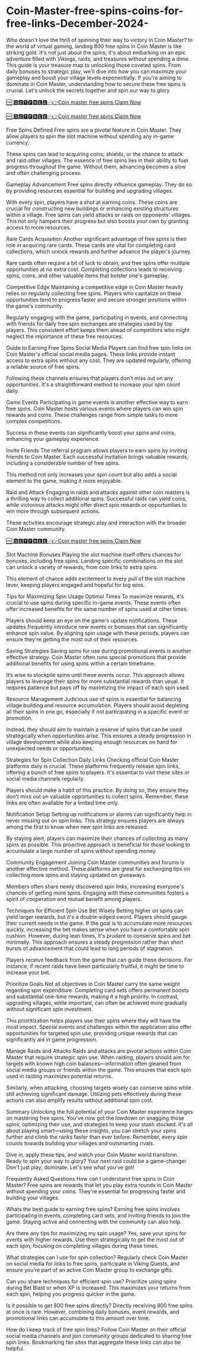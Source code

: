 # Coin-Master-free-spins-coins-for-free-links-December-2024-
Who doesn't love the thrill of spinning their way to victory in Coin Master? In the world of virtual gaming, landing 800 free spins in Coin Master is like striking gold. It's not just about the spins; it's about embarking on an epic adventure filled with Vikings, raids, and treasures without spending a dime. This guide is your treasure map to unlocking those coveted spins. From daily bonuses to strategic play, we'll dive into how you can maximize your gameplay and boost your village levels exponentially. If you're aiming to dominate in Coin Master, understanding how to secure these free spins is crucial. Let's unlock the secrets together and spin our way to glory.

[🆓 🅶🅴🆃🅵🆁🅴🅴✅👉Coin master free spins Claim Now](https://ali2jack.xyz/coin-master)

[🆓 🅶🅴🆃🅵🆁🅴🅴✅👉Coin master free spins Claim Now](https://ali2jack.xyz/coin-master)

Free Spins Defined
Free spins are a pivotal feature in Coin Master. They allow players to spin the slot machine without spending any in-game currency.

These spins can lead to acquiring coins, shields, or the chance to attack and raid other villages. The essence of free spins lies in their ability to fuel progress throughout the game. Without them, advancing becomes a slow and often challenging process.

Gameplay Advancement
Free spins directly influence gameplay. They do so by providing resources essential for building and upgrading villages.

With every spin, players have a shot at earning coins. These coins are crucial for constructing new buildings or enhancing existing structures within a village. Free spins can yield attacks or raids on opponents' villages. This not only hampers their progress but also boosts your own by granting access to more resources.

Rare Cards Acquisition
Another significant advantage of free spins is their role in acquiring rare cards. These cards are vital for completing card collections, which unlock rewards and further advance the player's journey.

Rare cards often require a bit of luck to obtain, and free spins offer multiple opportunities at no extra cost. Completing collections leads to receiving spins, coins, and other valuable items that bolster one's gameplay.

Competitive Edge
Maintaining a competitive edge in Coin Master heavily relies on regularly collecting free spins. Players who capitalize on these opportunities tend to progress faster and secure stronger positions within the game's community.

Regularly engaging with the game, participating in events, and connecting with friends for daily free spin exchanges are strategies used by top players. This consistent effort keeps them ahead of competitors who might neglect the importance of these free resources.

Guide to Earning Free Spins
Social Media
Players can find free spin links on Coin Master's official social media pages. These links provide instant access to extra spins without any cost. They are updated regularly, offering a reliable source of free spins.

Following these channels ensures that players don't miss out on any opportunities. It's a straightforward method to increase your spin count daily.

Game Events
Participating in game events is another effective way to earn free spins. Coin Master hosts various events where players can win spin rewards and coins. These challenges range from simple tasks to more complex competitions.

Success in these events can significantly boost your spins and coins, enhancing your gameplay experience.

Invite Friends
The referral program allows players to earn spins by inviting friends to Coin Master. Each successful invitation brings valuable rewards, including a considerable number of free spins.

This method not only increases your spin count but also adds a social element to the game, making it more enjoyable.

Raid and Attack
Engaging in raids and attacks against other coin masters is a thrilling way to collect additional spins. Successful raids can yield coins, while victorious attacks might offer direct spin rewards or opportunities to win more through subsequent actions.

These activities encourage strategic play and interaction with the broader Coin Master community.

[🆓 🅶🅴🆃🅵🆁🅴🅴✅👉Coin master free spins Claim Now](https://ali2jack.xyz/coin-master)

Slot Machine Bonuses
Playing the slot machine itself offers chances for bonuses, including free spins. Landing specific combinations on the slot can unlock a variety of rewards, from coin links to extra spins.

This element of chance adds excitement to every pull of the slot machine lever, keeping players engaged and hopeful for big wins.

Tips for Maximizing Spin Usage
Optimal Times
To maximize rewards, it's crucial to use spins during specific in-game events. These events often offer increased benefits for the same number of spins used at other times.

Players should keep an eye on the game's update notifications. These updates frequently introduce new events or bonuses that can significantly enhance spin value. By aligning spin usage with these periods, players can ensure they're getting the most out of their resources.

Saving Strategies
Saving spins for use during promotional events is another effective strategy. Coin Master often runs special promotions that provide additional benefits for using spins within a certain timeframe.

It’s wise to stockpile spins until these events occur. This approach allows players to leverage their spins for more substantial rewards than usual. It requires patience but pays off by maximizing the impact of each spin used.

Resource Management
Judicious use of spins is essential for balancing village building and resource accumulation. Players should avoid depleting all their spins in one go, especially if not participating in a specific event or promotion.

Instead, they should aim to maintain a reserve of spins that can be used strategically when opportunities arise. This ensures a steady progression in village development while also keeping enough resources on hand for unexpected needs or opportunities.

Strategies for Spin Collection
Daily Links
Checking official Coin Master platforms daily is crucial. These platforms frequently release spin links, offering a bunch of free spins to players. It's essential to visit these sites or social media channels regularly.

Players should make a habit of this practice. By doing so, they ensure they don't miss out on valuable opportunities to collect spins. Remember, these links are often available for a limited time only.

Notification Setup
Setting up notifications or alarms can significantly help in never missing out on spin links. This strategy ensures players are always among the first to know when new spin links are released.

By staying alert, players can maximize their chances of collecting as many spins as possible. This proactive approach is beneficial for those looking to accumulate a large number of spins without spending money.

Community Engagement
Joining Coin Master communities and forums is another effective method. These platforms are great for exchanging tips on collecting more spins and staying updated on giveaways.

Members often share newly discovered spin links, increasing everyone's chances of getting more spins. Engaging with these communities fosters a spirit of cooperation and mutual benefit among players.

Techniques for Efficient Spin Use
Bet Wisely
Betting higher on spins can yield larger rewards, but it's a double-edged sword. Players should gauge their current needs in the game. If the goal is to accumulate more resources quickly, increasing the bet makes sense when you have a comfortable spin cushion. However, during lean times, it's prudent to conserve spins and bet minimally. This approach ensures a steady progression rather than short bursts of advancement that could lead to long periods of stagnation.

Players receive feedback from the game that can guide these decisions. For instance, if recent raids have been particularly fruitful, it might be time to increase your bet.

Prioritize Goals
Not all objectives in Coin Master carry the same weight regarding spin expenditure. Completing card sets offers permanent boosts and substantial one-time rewards, making it a high priority. In contrast, upgrading villages, while important, can often be achieved more gradually without significant spin investment.

This prioritization helps players use their spins where they will have the most impact. Special events and challenges within the application also offer opportunities for targeted spin use, providing unique rewards that can significantly aid in game progression.

Manage Raids and Attacks
Raids and attacks are pivotal actions within Coin Master that require strategic spin use. When raiding, players should aim for targets with known high coin balances—information often gleaned from social media groups or friends within the game. This ensures that each spin used in raiding maximizes potential returns.

Similarly, when attacking, choosing targets wisely can conserve spins while still achieving significant damage. Utilizing pets effectively during these actions can also amplify results without additional spin cost.

Summary
Unlocking the full potential of your Coin Master experience hinges on mastering free spins. You've now got the lowdown on snagging those spins, optimizing their use, and strategies to keep your stash stocked. It's all about playing smart—using these insights, you can stretch your spins further and climb the ranks faster than ever before. Remember, every spin counts towards building your villages and outsmarting rivals.

Dive in, apply these tips, and watch your Coin Master world transform. Ready to spin your way to glory? Your next raid could be a game-changer. Don't just play; dominate. Let's see what you've got!

Frequently Asked Questions
How can I understand free spins in Coin Master?
Free spins are rewards that let you play extra rounds in Coin Master without spending your coins. They're essential for progressing faster and building your villages.

Whats the best guide to earning free spins?
Earning free spins involves participating in events, completing card sets, and inviting friends to join the game. Staying active and connecting with the community can also help.

Are there any tips for maximizing my spin usage?
Yes, save your spins for events with higher rewards. Use them strategically to get the most out of each spin, focusing on completing villages during these times.

What strategies can I use for spin collection?
Regularly check Coin Master on social media for links to free spins, participate in Viking Quests, and ensure you're part of an active Coin Master group to exchange gifts.

Can you share techniques for efficient spin use?
Prioritize using spins during Bet Blast or when XP is increased. This maximizes your returns from each spin, helping you progress quicker in the game.

Is it possible to get 800 free spins directly?
Directly receiving 800 free spins at once is rare. However, combining daily bonuses, event rewards, and promotional links can accumulate to this amount over time.

How do I keep track of free spin links?
Follow Coin Master on their official social media channels and join community groups dedicated to sharing free spin links. Bookmarking fan sites that aggregate these links can also be helpful.
